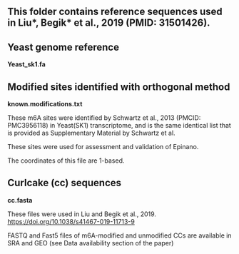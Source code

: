
This folder contains reference sequences used in Liu*, Begik* et al., 2019 (PMID: 31501426).
---------------------------

Yeast genome reference 
---------------------

**Yeast_sk1.fa**


Modified sites identified with orthogonal method 
-----------------------------

**known.modifications.txt**

These m6A sites were identified by Schwartz et al., 2013 (PMCID: PMC3956118) in Yeast(SK1) transcriptome, and is the same identical list that is provided as Supplementary Material by Schwartz et al.

These sites were used for assessment and validation of Epinano.

The coordinates of this file are 1-based.


Curlcake (cc) sequences
-----------------------

**cc.fasta**

These files were used in Liu and Begik et al., 2019. https://doi.org/10.1038/s41467-019-11713-9

FASTQ and Fast5 files of m6A-modified and unmodified CCs are available in SRA and GEO (see Data availability section of the paper)  
